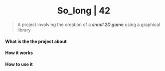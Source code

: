 <h1 align="center">So_long | 42</h1>

[//]: <> (### | A project involving the creation of a small 2D game using a graphical library.)
> A project involving the creation of a ***small 2D game*** using a graphical library
#### What is the the project about

#### How it works

#### How to use it

[//]: <> (#### How to compile)



[//]: <> (###### with textures, sprites, and some other very basic gameplay elements. Version: 2.3)
